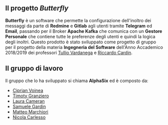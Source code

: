 ## Il progetto _Butterfly_

**Butterfly** è un software che permette la configurazione dell'inoltro dei messaggi da parte di **Redmine** e **Gitlab** agli utenti tramite **Telegram** ed **Email**, passando per il Broker **Apache Kafka** che comunica con un **Gestore Personale** che contiene tutte le preferenze degli utenti e quindi la logica degli inoltri. Questo prodotto è stato sviluppato come progetto di gruppo per il progetto della materia **Ingegneria del Software** dell'Anno Accademico 2018/2019 dei professori [Tullio Vardanega](https://www.math.unipd.it/~tullio/) e [Riccardo Cardin](https://www.math.unipd.it/~rcardin/).

## Il gruppo di lavoro

Il gruppo che lo ha sviluppato si chiama **AlphaSix** ed è composto da:
- [Ciprian Voinea](https://www.linkedin.com/in/cvoinea/)
- [Timoty Granziero]()
- [Laura Cameran](mailto:lauracameran@gmail.com)
- [Samuele Gardin](www.linkedin.com/in/samuele-gardin)
- [Matteo Marchiori](www.linkedin.com/in/matteo-marchiori-882143bb)
- [Nicola Carlesso](mailto:nicolacarlesso@outlook.it)

